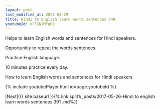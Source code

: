 ```yaml
---
layout: post
last_modified_at: 2021-03-29
title: Hindi to English learn words sentences 649 
youtubeId: uFlSNTMYqR0
---
```

 
 
Helps to learn English words and sentences for Hindi speakers.

Opportunitiy to repeat the words sentences. 

Practice English language. 
 
10 minutes practice every day. 
 
How to learn English words and sentences for Hindi speakers 
 
{% include youtubePlayer.html id=page.youtubeId %}
 
 
[Next]({{ site.baseurl }}{% link  split1/_posts/2017-05-26-Hindi to english learn words sentences 391 .md%})
 
